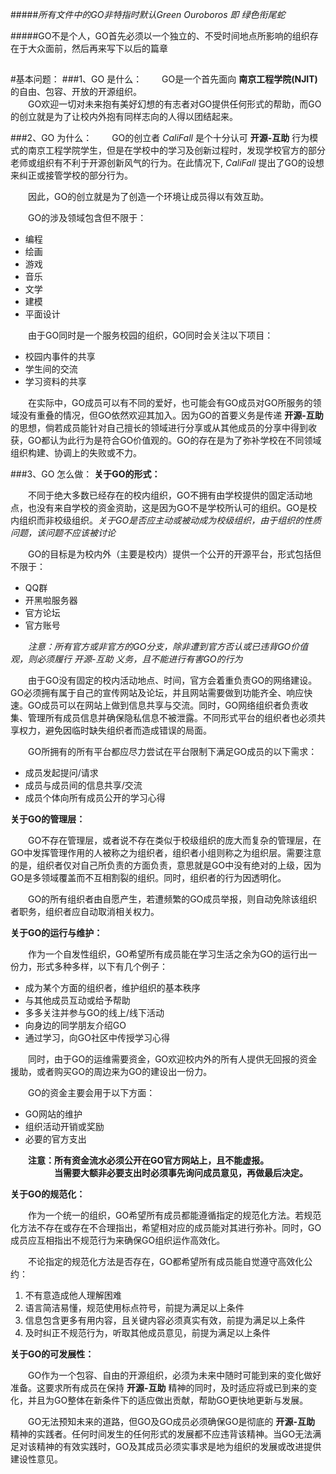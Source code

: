 #####*所有文件中的GO非特指时默认Green Ouroboros 即 绿色衔尾蛇*

#####GO不是个人，GO首先必须以一个独立的、不受时间地点所影响的组织存在于大众面前，然后再来写下以后的篇章
##

#基本问题：
###1、GO 是什么：
&emsp;&emsp;GO是一个首先面向 **南京工程学院(NJIT)** 的自由、包容、开放的开源组织。   
&emsp;&emsp;GO欢迎一切对未来抱有美好幻想的有志者对GO提供任何形式的帮助，而GO的创立就是为了让校内外抱有同样志向的人得以团结起来。

###2、GO 为什么：
&emsp;&emsp;GO的创立者 *CaliFall* 是个十分认可 **开源-互助** 行为模式的南京工程学院学生，但是在学校中的学习及创新过程时，发现学校官方的部分老师或组织有不利于开源创新风气的行为。在此情况下, *CaliFall* 提出了GO的设想来纠正或接管学校的部分行为。
  
&emsp;&emsp;因此，GO的创立就是为了创造一个环境让成员得以有效互助。

&emsp;&emsp;GO的涉及领域包含但不限于：
   
- 编程
- 绘画
- 游戏
- 音乐
- 文学
- 建模
- 平面设计

&emsp;&emsp;由于GO同时是一个服务校园的组织，GO同时会关注以下项目：

- 校园内事件的共享
- 学生间的交流
- 学习资料的共享

&emsp;&emsp;在实际中，GO成员可以有不同的爱好，也可能会有GO成员对GO所服务的领域没有重叠的情况，但GO依然欢迎其加入。因为GO的首要义务是传递 **开源-互助** 的思想，倘若成员能针对自己擅长的领域进行分享或从其他成员的分享中得到收获，GO都认为此行为是符合GO价值观的。GO的存在是为了弥补学校在不同领域组织构建、协调上的失败或不力。

###3、GO 怎么做：
**关于GO的形式：**

&emsp;&emsp;不同于绝大多数已经存在的校内组织，GO不拥有由学校提供的固定活动地点，也没有来自学校的资金资助，这是因为GO不是学校所认可的组织。GO是校内组织而非校级组织。*关于GO是否应主动或被动成为校级组织，由于组织的性质问题，该问题不应该被讨论*

&emsp;&emsp;GO的目标是为校内外（主要是校内）提供一个公开的开源平台，形式包括但不限于：

- QQ群
- 开黑啦服务器
- 官方论坛
- 官方账号

&emsp;&emsp;*注意：所有官方或非官方的GO分支，除非遭到官方否认或已违背GO价值观，则必须履行 开源-互助 义务，且不能进行有害GO的行为*

&emsp;&emsp;由于GO没有固定的校内活动地点、时间，官方会着重负责GO的网络建设。GO必须拥有属于自己的宣传网站及论坛，并且网站需要做到功能齐全、响应快速。GO成员可以在网站上做到信息共享与交流。同时，GO网络组织者负责收集、管理所有成员信息并确保隐私信息不被泄露。不同形式平台的组织者也必须共享权力，避免因临时缺失组织者而造成错误的局面。

&emsp;&emsp;GO所拥有的所有平台都应尽力尝试在平台限制下满足GO成员的以下需求：

- 成员发起提问/请求
- 成员与成员间的信息共享/交流
- 成员个体向所有成员公开的学习心得

**关于GO的管理层：**

&emsp;&emsp;GO不存在管理层，或者说不存在类似于校级组织的庞大而复杂的管理层，在GO中发挥管理作用的人被称之为组织者，组织者小组则称之为组织层。需要注意的是，组织者仅对自己所负责的方面负责，意思就是GO中没有绝对的上级，因为GO是多领域覆盖而不互相割裂的组织。同时，组织者的行为因透明化。

&emsp;&emsp;GO的所有组织者由自愿产生，若遭频繁的GO成员举报，则自动免除该组织者职务，组织者应自动取消相关权力。

**关于GO的运行与维护：**

&emsp;&emsp;作为一个自发性组织，GO希望所有成员能在学习生活之余为GO的运行出一份力，形式多种多样，以下有几个例子：

- 成为某个方面的组织者，维护组织的基本秩序
- 与其他成员互动或给予帮助
- 多多关注并参与GO的线上/线下活动
- 向身边的同学朋友介绍GO
- 通过学习，向GO社区中传授学习心得

&emsp;&emsp;同时，由于GO的运维需要资金，GO欢迎校内外的所有人提供无回报的资金援助，或者购买GO的周边来为GO的建设出一份力。

&emsp;&emsp;GO的资金主要会用于以下方面：

- GO网站的维护
- 组织活动开销或奖励
- 必要的官方支出

&emsp;&emsp;**注意：所有资金流水必须公开在GO官方网站上，且不能虚报。  
&emsp;&emsp;&emsp;&emsp;&emsp;当需要大额非必要支出时必须事先询问成员意见，再做最后决定。**

**关于GO的规范化：**

&emsp;&emsp;作为一个统一的组织，GO希望所有成员都能遵循指定的规范化方法。若规范化方法不存在或存在不合理指出，希望相对应的成员能对其进行弥补。同时，GO成员应互相指出不规范行为来确保GO组织运作高效化。

&emsp;&emsp;不论指定的规范化方法是否存在，GO都希望所有成员能自觉遵守高效化公约：

1. 不有意造成他人理解困难
2. 语言简洁易懂，规范使用标点符号，前提为满足以上条件
3. 信息包含更多有用内容，且关键内容必须真实有效，前提为满足以上条件
4. 及时纠正不规范行为，听取其他成员意见，前提为满足以上条件

**关于GO的可发展性：**

&emsp;&emsp;GO作为一个包容、自由的开源组织，必须为未来中随时可能到来的变化做好准备。这要求所有成员在保持 **开源-互助** 精神的同时，及时适应将或已到来的变化，并且为GO整体在新条件下的适应做出贡献，帮助GO更快地更新与发展。

&emsp;&emsp;GO无法预知未来的道路，但GO及GO成员必须确保GO是彻底的 **开源-互助** 精神的实践者。任何时间发生的任何形式的发展都不应违背该精神。当GO无法满足对该精神的有效实践时，GO及其成员必须实事求是地为组织的发展或改进提供建设性意见。



